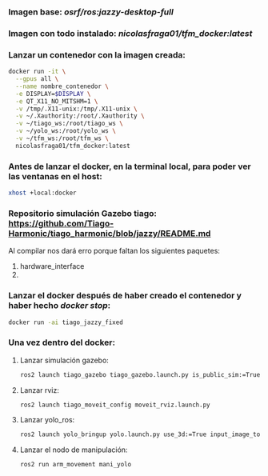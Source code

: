 ### Imagen base: *osrf/ros:jazzy-desktop-full*

### Imagen con todo instalado: *nicolasfraga01/tfm_docker:latest*

### Lanzar un contenedor con la imagen creada:

```bash
docker run -it \
  --gpus all \
  --name nombre_contenedor \
  -e DISPLAY=$DISPLAY \
  -e QT_X11_NO_MITSHM=1 \
  -v /tmp/.X11-unix:/tmp/.X11-unix \
  -v ~/.Xauthority:/root/.Xauthority \
  -v ~/tiago_ws:/root/tiago_ws \
  -v ~/yolo_ws:/root/yolo_ws \
  -v ~/tfm_ws:/root/tfm_ws \
  nicolasfraga01/tfm_docker:latest
```

### Antes de lanzar el docker, en la terminal local, para poder ver las ventanas en el host:
```bash
xhost +local:docker
```

### Repositorio simulación Gazebo tiago: https://github.com/Tiago-Harmonic/tiago_harmonic/blob/jazzy/README.md
Al compilar nos dará erro porque faltan los siguientes paquetes:
1. hardware_interface
2. 


### Lanzar el docker después de haber creado el contenedor y haber hecho *docker stop*:
```bash
docker run -ai tiago_jazzy_fixed
```

### Una vez dentro del docker:

1. Lanzar simulación gazebo:
   	```bash
	ros2 launch tiago_gazebo tiago_gazebo.launch.py is_public_sim:=True moveit:=True world_name:=pick_and_place_NombreObjeto
	
3. Lanzar rviz:
   	```bash
	ros2 launch tiago_moveit_config moveit_rviz.launch.py

5. Lanzar yolo_ros:
   	```bash
	ros2 launch yolo_bringup yolo.launch.py use_3d:=True input_image_topic:=/head_front_camera/image input_depth_topic:=/head_front_camera/depth_image input_depth_info_topic:=/head_front_camera/camera_info target_frame:=base_footprint depth_image_units_divisor:=1
    
7. Lanzar el nodo de manipulación:
   	```bash
	ros2 run arm_movement mani_yolo
	```
	
